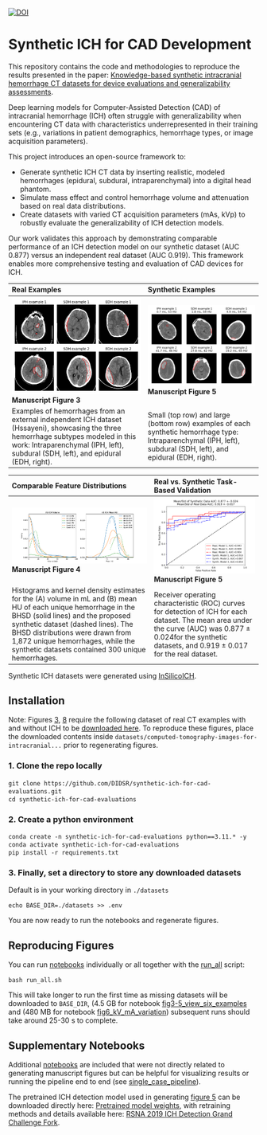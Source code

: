 [![DOI](https://zenodo.org/badge/DOI/10.5281/zenodo.15602167.svg)](https://doi.org/10.5281/zenodo.15602167)

# Synthetic ICH for CAD Development

This repository contains the code and methodologies to reproduce the results presented in the paper: [Knowledge-based synthetic intracranial hemorrhage CT datasets for device evaluations and generalizability assessments](https://zenodo.org/records/15602167/files/PREPRINT%20June5%20Synthetic%20ICH%20for%20CAD%20Evaluations.pdf?download=1).

Deep learning models for Computer-Assisted Detection (CAD) of intracranial hemorrhage (ICH) often struggle with generalizability when encountering CT data with characteristics underrepresented in their training sets (e.g., variations in patient demographics, hemorrhage types, or image acquisition parameters).

This project introduces an open-source framework to:

- Generate synthetic ICH CT data by inserting realistic, modeled hemorrhages (epidural, subdural, intraparenchymal) into a digital head phantom.
- Simulate mass effect and control hemorrhage volume and attenuation based on real data distributions.
- Create datasets with varied CT acquisition parameters (mAs, kVp) to robustly evaluate the generalizability of ICH detection models.

Our work validates this approach by demonstrating comparable performance of an ICH detection model on our synthetic dataset (AUC 0.877) versus an independent real dataset (AUC 0.919). This framework enables more comprehensive testing and evaluation of CAD devices for ICH.

| Real Examples                                                  | Synthetic Examples                                                  |
| :------------------------------------------------------------- | :------------------------------------------------------------------ |
| ![real ich](manuscript_figures/Figure3.png) <br> **Manuscript Figure 3** | ![synthetic ich](manuscript_figures/Figure5.png) <br> **Manuscript Figure 5** |
| Examples of hemorrhages from an external independent ICH dataset (Hssayeni), showcasing the three hemorrhage subtypes modeled in this work: Intraparenchymal (IPH, left), subdural (SDH, left), and epidural (EDH, right). |  Small (top row) and large (bottom row) examples of each synthetic hemorrhage type: Intraparenchymal (IPH, left), subdural (SDH, left), and epidural (EDH, right).                                   |

| Comparable Feature Distributions                                  | Real vs. Synthetic Task-Based Validation                            |
| :------------------------------------------------------------- | :------------------------------------------------------------------ |
| ![real ich](manuscript_figures/Figure4.png) <br> **Manuscript Figure 4** | ![Task-Based Validation](manuscript_figures/Figure7.png) <br> **Manuscript Figure 5** |
|  Histograms and kernel density estimates for the (A) volume in mL and (B) mean HU of each unique hemorrhage in the BHSD (solid lines) and the proposed synthetic dataset (dashed lines). The BHSD distributions were drawn from 1,872 unique hemorrhages, while the synthetic datasets contained 300 unique hemorrhages. |  Receiver operating characteristic (ROC) curves for detection of ICH for each dataset. The mean area under the curve (AUC) was 0.877 ± 0.024for the synthetic datasets, and 0.919 ± 0.017 for the real dataset. |

Synthetic ICH datasets were generated using [InSilicoICH](https://github.com/DIDSR/InSilicoICH).

## Installation

Note: Figures [3](manuscript_figures/Figure3.png), [8](manuscript_figures/Figure8.png) require the following dataset of real CT examples with and without ICH to be [downloaded here](https://physionet.org/content/ct-ich/1.3.1/). To reproduce these figures, place the downloaded contents inside `datasets/computed-tomography-images-for-intracranial...` prior to regenerating figures.

### 1. Clone the repo locally

```shell
git clone https://github.com/DIDSR/synthetic-ich-for-cad-evaluations.git
cd synthetic-ich-for-cad-evaluations
```

### 2. Create a python environment

```shell
conda create -n synthetic-ich-for-cad-evaluations python==3.11.* -y
conda activate synthetic-ich-for-cad-evaluations
pip install -r requirements.txt
```

### 3. Finally, set a directory to store any downloaded datasets

Default is in your working directory in `./datasets`

```shell
echo BASE_DIR=./datasets >> .env
```

You are now ready to run the notebooks and regenerate figures.

## Reproducing Figures

You can run [notebooks](notebooks) individually or all together with the [run_all](run_all.sh) script:

```shell
bash run_all.sh
```

This will take longer to run the first time as missing datasets will be downloaded to `BASE_DIR`, (4.5 GB for notebook [fig3-5_view_six_examples](notebooks.fig3-5_view_six_examples.ipynb) and (480 MB for notebook [fig6_kV_mA_variation](notebooks/fig6_kV_mA_variation.ipynb)) subsequent runs should take around 25-30 s to complete.

## Supplementary Notebooks

Additional [notebooks](notebooks) are included that were not directly related to generating manuscript figures but can be helpful for visualizing results or running the pipeline end to end (see [single_case_pipeline](notebooks/single_case_pipeline.ipynb)).

The pretrained ICH detection model used in generating [figure 5](manuscript_figures/Figure5.png) can be downloaded directly here: [Pretrained model weights](https://doi.org/10.5281/zenodo.15602166), with retraining methods and details available here: [RSNA 2019 ICH Detection Grand Challenge Fork](https://github.com/jmweaver-FDA/rsna_2019_gc).
